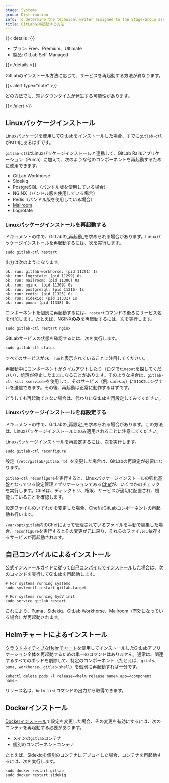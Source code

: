 ```yaml
---
stage: Systems
group: Distribution
info: To determine the technical writer assigned to the Stage/Group associated with this page, see https://handbook.gitlab.com/handbook/product/ux/technical-writing/#assignments
title: GitLabを再起動する方法
---
```


{{< details >}}

- プラン: Free、Premium、Ultimate
- 製品: GitLab Self-Managed

{{< /details >}}

GitLabのインストール方法に応じて、サービスを再起動する方法が異なります。

{{< alert type="note" >}}

どの方法でも、短いダウンタイムが発生する可能性があります。

{{< /alert >}}

## Linuxパッケージインストール

[Linuxパッケージ](https://about.gitlab.com/install/)を使用してGitLabをインストールした場合、すでに`gitlab-ctl`が`PATH`にあるはずです。

`gitlab-ctl`はLinuxパッケージインストールと連携して、GitLab Railsアプリケーション（Puma）に加えて、次のような他のコンポーネントを再起動するために使用できます。

- GitLab Workhorse
- Sidekiq
- PostgreSQL（バンドル版を使用している場合）
- NGINX（バンドル版を使用している場合）
- Redis（バンドル版を使用している場合）
- [Mailroom](reply_by_email.md)
- Logrotate

### Linuxパッケージインストールを再起動する

ドキュメントの中で、GitLabの_再起動_を求められる場合があります。Linuxパッケージインストールを再起動するには、次を実行します。

```shell
sudo gitlab-ctl restart
```

出力は次のようになります。

```plaintext
ok: run: gitlab-workhorse: (pid 11291) 1s
ok: run: logrotate: (pid 11299) 0s
ok: run: mailroom: (pid 11306) 0s
ok: run: nginx: (pid 11309) 0s
ok: run: postgresql: (pid 11316) 1s
ok: run: redis: (pid 11325) 0s
ok: run: sidekiq: (pid 11331) 1s
ok: run: puma: (pid 11338) 0s
```

コンポーネントを個別に再起動するには、`restart`コマンドの後ろにサービス名を付加します。たとえば、NGINX**のみ**を再起動するには、次を実行します。

```shell
sudo gitlab-ctl restart nginx
```

GitLabサービスの状態を確認するには、次を実行します。

```shell
sudo gitlab-ctl status
```

すべてのサービスが`ok: run`と表示されていることに注目してください。

再起動中にコンポーネントがタイムアウトしたり（ログで`timeout`を探してください）、処理が停止したままになることがあります。そのような場合は、`gitlab-ctl kill <service>`を使用して、そのサービス（例: `sidekiq`）に`SIGKILL`シグナルを送信できます。その後、再起動は正常に動作するはずです。

どうしても再起動できない場合は、代わりにGitLabを再設定してみてください。

### Linuxパッケージインストールを再設定する

ドキュメントの中で、GitLabの_再設定_を求められる場合があります。この方法は、Linuxパッケージインストールにのみ適用されることに注意してください。

Linuxパッケージインストールを再設定するには、次を実行します。

```shell
sudo gitlab-ctl reconfigure
```

設定（`/etc/gitlab/gitlab.rb`）を変更した場合は、GitLabの再設定が必要になります。

`gitlab-ctl reconfigure`を実行すると、Linuxパッケージインストールの強化基盤となっている設定管理アプリケーションである[Chef](https://www.chef.io/products/chef-infra)が、いくつかのチェックを実行します。Chefは、ディレクトリ、権限、サービスが適切に配置され、機能していることを確認します。

設定ファイルのいずれかを変更した場合、ChefはGitLabコンポーネントの再起動も行います。

`/var/opt/gitlab`内のChefによって管理されているファイルを手動で編集した場合、`reconfigure`を実行するとその変更が元に戻り、それらのファイルに依存するサービスが再起動されます。

## 自己コンパイルによるインストール

公式インストールガイドに従って[自己コンパイルでインストール](../install/installation.md)した場合は、次のコマンドを実行してGitLabを再起動します。

```shell
# For systems running systemd
sudo systemctl restart gitlab.target

# For systems running SysV init
sudo service gitlab restart
```

これにより、Puma、Sidekiq、GitLab Workhorse、[Mailroom](reply_by_email.md)（有効になっている場合）が再起動されます。

## Helmチャートによるインストール

[クラウドネイティブなHelmチャート](https://docs.gitlab.com/charts/)を使用してインストールしたGitLabアプリケーション全体を再起動するための単一のコマンドはありません。通常は、関連するすべてのポッドを削除して、特定のコンポーネント（たとえば、`gitaly`、`puma`、`workhorse`、`gitlab-shell`）を個別に再起動すれば十分です。

```shell
kubectl delete pods -l release=<helm release name>,app=<component name>
```

リリース名は、`helm list`コマンドの出力から取得できます。

## Dockerインストール

[Dockerインストール](../install/docker/_index.md)で設定を変更した場合、その変更を有効にするには、次のコンテナを再起動する必要があります。

- メインの`gitlab`コンテナ
- 個別のコンポーネントコンテナ

たとえば、Sidekiqを個別のコンテナにデプロイした場合、コンテナを再起動するには、次を実行します。

```shell
sudo docker restart gitlab
sudo docker restart sidekiq
```
